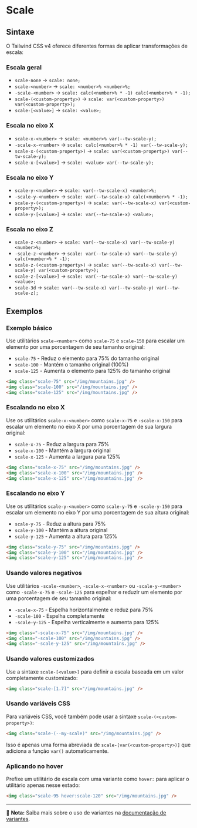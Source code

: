 # Scale

## Sintaxe

O Tailwind CSS v4 oferece diferentes formas de aplicar transformações de escala:

### Escala geral
- `scale-none` → `scale: none;`
- `scale-<number>` → `scale: <number>% <number>%;`
- `-scale-<number>` → `scale: calc(<number>% * -1) calc(<number>% * -1);`
- `scale-(<custom-property>)` → `scale: var(<custom-property>) var(<custom-property>);`
- `scale-[<value>]` → `scale: <value>;`

### Escala no eixo X
- `scale-x-<number>` → `scale: <number>% var(--tw-scale-y);`
- `-scale-x-<number>` → `scale: calc(<number>% * -1) var(--tw-scale-y);`
- `scale-x-(<custom-property>)` → `scale: var(<custom-property>) var(--tw-scale-y);`
- `scale-x-[<value>]` → `scale: <value> var(--tw-scale-y);`

### Escala no eixo Y
- `scale-y-<number>` → `scale: var(--tw-scale-x) <number>%;`
- `-scale-y-<number>` → `scale: var(--tw-scale-x) calc(<number>% * -1);`
- `scale-y-(<custom-property>)` → `scale: var(--tw-scale-x) var(<custom-property>);`
- `scale-y-[<value>]` → `scale: var(--tw-scale-x) <value>;`

### Escala no eixo Z
- `scale-z-<number>` → `scale: var(--tw-scale-x) var(--tw-scale-y) <number>%;`
- `-scale-z-<number>` → `scale: var(--tw-scale-x) var(--tw-scale-y) calc(<number>% * -1);`
- `scale-z-(<custom-property>)` → `scale: var(--tw-scale-x) var(--tw-scale-y) var(<custom-property>);`
- `scale-z-[<value>]` → `scale: var(--tw-scale-x) var(--tw-scale-y) <value>;`
- `scale-3d` → `scale: var(--tw-scale-x) var(--tw-scale-y) var(--tw-scale-z);`

## Exemplos

### Exemplo básico

Use utilitários `scale-<number>` como `scale-75` e `scale-150` para escalar um elemento por uma porcentagem de seu tamanho original:

- `scale-75` - Reduz o elemento para 75% do tamanho original
- `scale-100` - Mantém o tamanho original (100%)
- `scale-125` - Aumenta o elemento para 125% do tamanho original

```html
<img class="scale-75" src="/img/mountains.jpg" />
<img class="scale-100" src="/img/mountains.jpg" />
<img class="scale-125" src="/img/mountains.jpg" />
```

### Escalando no eixo X

Use os utilitários `scale-x-<number>` como `scale-x-75` e `-scale-x-150` para escalar um elemento no eixo X por uma porcentagem de sua largura original:

- `scale-x-75` - Reduz a largura para 75%
- `scale-x-100` - Mantém a largura original
- `scale-x-125` - Aumenta a largura para 125%

```html
<img class="scale-x-75" src="/img/mountains.jpg" />
<img class="scale-x-100" src="/img/mountains.jpg" />
<img class="scale-x-125" src="/img/mountains.jpg" />
```

### Escalando no eixo Y

Use os utilitários `scale-y-<number>` como `scale-y-75` e `-scale-y-150` para escalar um elemento no eixo Y por uma porcentagem de sua altura original:

- `scale-y-75` - Reduz a altura para 75%
- `scale-y-100` - Mantém a altura original
- `scale-y-125` - Aumenta a altura para 125%

```html
<img class="scale-y-75" src="/img/mountains.jpg" />
<img class="scale-y-100" src="/img/mountains.jpg" />
<img class="scale-y-125" src="/img/mountains.jpg" />
```

### Usando valores negativos

Use utilitários `-scale-<number>`, `-scale-x-<number>` ou `-scale-y-<number>` como `-scale-x-75` e `-scale-125` para espelhar e reduzir um elemento por uma porcentagem de seu tamanho original:

- `-scale-x-75` - Espelha horizontalmente e reduz para 75%
- `-scale-100` - Espelha completamente
- `-scale-y-125` - Espelha verticalmente e aumenta para 125%

```html
<img class="-scale-x-75" src="/img/mountains.jpg" />
<img class="-scale-100" src="/img/mountains.jpg" />
<img class="-scale-y-125" src="/img/mountains.jpg" />
```

### Usando valores customizados

Use a sintaxe `scale-[<value>]` para definir a escala baseada em um valor completamente customizado:

```html
<img class="scale-[1.7]" src="/img/mountains.jpg" />
```

### Usando variáveis CSS

Para variáveis CSS, você também pode usar a sintaxe `scale-(<custom-property>)`:

```html
<img class="scale-(--my-scale)" src="/img/mountains.jpg" />
```

Isso é apenas uma forma abreviada de `scale-[var(<custom-property>)]` que adiciona a função `var()` automaticamente.

### Aplicando no hover

Prefixe um utilitário de escala com uma variante como `hover:` para aplicar o utilitário apenas nesse estado:

```html
<img class="scale-95 hover:scale-120" src="/img/mountains.jpg" />
```

---

📝 **Nota:** Saiba mais sobre o uso de variantes na [documentação de variantes](../variants.md).

